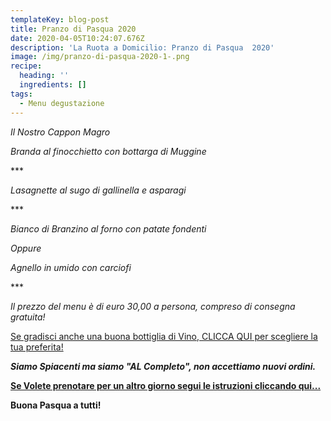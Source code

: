 ```yaml
---
templateKey: blog-post
title: Pranzo di Pasqua 2020
date: 2020-04-05T10:24:07.676Z
description: 'La Ruota a Domicilio: Pranzo di Pasqua  2020'
image: /img/pranzo-di-pasqua-2020-1-.png
recipe:
  heading: ''
  ingredients: []
tags:
  - Menu degustazione
---
```

*Il Nostro Cappon Magro*

*Branda al finocchietto con bottarga di Muggine*

\*\**

 *Lasagnette al sugo di gallinella e asparagi*

\*\**

 *Bianco di Branzino al forno con patate fondenti*

*Oppure*

 *Agnello in umido con carciofi*

\*\**

*Il prezzo del menu è di euro 30,00 a persona, compreso di consegna gratuita!*

[Se gradisci anche una buona bottiglia di Vino, CLICCA QUI per scegliere la tua preferita!](https://laruotaimperia.com/img/carta_Vini2019.pdf)

***Siamo Spiacenti ma siamo "AL Completo", non accettiamo nuovi ordini.***

**[Se Volete prenotare per un altro giorno segui le istruzioni cliccando qui...](laruotaimperia.com/takeaway)**

**Buona Pasqua a tutti!**

[](laruotaimperia.com/takeaway)

<!--EndFragment-->